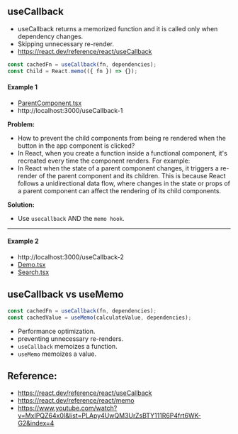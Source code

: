 ## useCallback

- useCallback returns a memorized function and it is called only when dependency changes.
- Skipping unnecessary re-render.
- https://react.dev/reference/react/useCallback

```js
const cachedFn = useCallback(fn, dependencies);
const Child = React.memo(({ fn }) => {});
```

#### Example 1

- [ParentComponent.tsx](./src/react-hooks-useCallback/ParentComponent.tsx)
- http://localhost:3000/useCallback-1

**Problem:**

- How to prevent the child components from being re rendered when the button in the app component is clicked?
- In React, when you create a function inside a functional component, it's recreated every time the component renders. For example:
- In React when the state of a parent component changes, it triggers a re- render of the parent component and its children. This is because React follows a unidirectional data flow, where changes in the state or props of a parent component can affect the rendering of its child components.

**Solution:**

- Use `usecallback` AND the `memo hook`.

<hr />

#### Example 2

- http://localhost:3000/useCallback-2
- [Demo.tsx](./src/react-hooks-useCallback/Demo.tsx)
- [Search.tsx](./src/react-hooks-useCallback/Search.tsx)

## useCallback vs useMemo

```js
const cachedFn = useCallback(fn, dependencies);
const cachedValue = useMemo(calculateValue, dependencies);
```

- Performance optimization.
- preventing unnecessary re-renders.
- `useCallback` memoizes a function.
- `useMemo` memoizes a value.

## Reference:

- https://react.dev/reference/react/useCallback
- https://react.dev/reference/react/memo
- https://www.youtube.com/watch?v=MxIPQZ64x0I&list=PLApy4UwQM3UrZsBTY111R6P4frt6WK-G2&index=4
